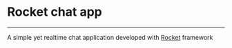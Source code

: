 # Rocket chat app
---------------------

A simple yet realtime chat application developed with [Rocket](https://rocket.rs "Rocket") framework
